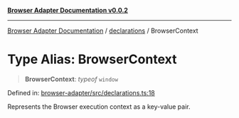 [**Browser Adapter Documentation v0.0.2**](../../README.md)

***

[Browser Adapter Documentation](../../modules.md) / [declarations](../README.md) / BrowserContext

# Type Alias: BrowserContext

> **BrowserContext**: *typeof* `window`

Defined in: [browser-adapter/src/declarations.ts:18](https://github.com/stonemjs/browser-adapter/blob/4c992e1c0dfba4d1029b4789eb682027ed7245ee/src/declarations.ts#L18)

Represents the Browser execution context as a key-value pair.
